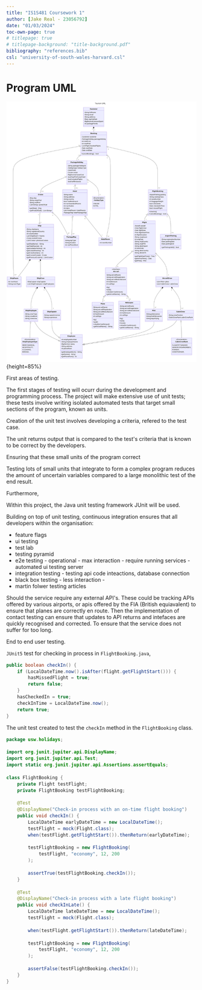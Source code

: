 ```yaml
---
title: "IS1S481 Coursework 1"
author: [Jake Real - 23056792]
date: "01/03/2024"
toc-own-page: true
# titlepage: true
# titlepage-background: "title-background.pdf"
bibliography: "references.bib"
csl: "university-of-south-wales-harvard.csl"
---
```


# Program UML

![UML Representation of Program](uml-build-output.png){height=85%}

First areas of testing.


The first stages of testing will ocurr during the development and programming process. The project
will make extensive use of unit tests; these tests involve writing isolated automated tests
that target small sections of the program, known as units.

Creation of the unit test involves developing a criteria, refered to the test case.

The unit returns output
that is compared to the test's criteria that is known to be correct by the developers.

Ensuring that these small units of the program correct

Testing lots of small units that integrate to form a complex program reduces the amount of uncertain 
variables compared to a large monolithic test of the end result.

Furthermore,

Within this project, the Java unit testing framework JUnit will be used.

Building on top of unit testing, continuous integration ensures that all developers within the
organisation:

- feature flags
- ui testing
- test lab
- testing pyramid
- e2e testing - operational - max interaction - require running services - automated ui testing server
- integration testing - testing api code inteactions, database connection 
- black box testing - less interaction - 
- martin folwer testing articles


Should the service require any external API's. These could be tracking APIs offered by various airports,
or apis offered by the FIA (British equiavalent) to ensure that planes are correctly en route.
Then the implementation of contact testing can ensure that updates to API returns and intefaces are
quickly recognised and corrected. To ensure that the service does not suffer for too long.

End to end user testing. 


`JUnit5` test for checking in process in `FlightBooking.java`,

```java
public boolean checkIn() {
    if (LocalDateTime.now().isAfter(flight.getFlightStart())) {
        hasMissedFlight = true;
        return false;
    }
    hasCheckedIn = true;
    checkInTime = LocalDateTime.now();
    return true;
}
```

The unit test created to test the `checkIn` method in the `FlightBooking` class.

```java
package usw.holidays;

import org.junit.jupiter.api.DisplayName;
import org.junit.jupiter.api.Test;
import static org.junit.jupiter.api.Assertions.assertEquals;

class FlightBooking {
    private Flight testFlight;
    private FlightBooking testFlightBooking;

    @Test
    @DisplayName("Check-in process with an on-time flight booking")
    public void checkIn() {
        LocalDateTime earlyDateTime = new LocalDateTime();
        testFlight = mock(Flight.class);
        when(testFlight.getFlightStart()).thenReturn(earlyDateTime);

        testFlightBooking = new FlightBooking(
            testFlight, "economy", 12, 200
        );

        assertTrue(testFlightBooking.checkIn());
    }

    @Test
    @DisplayName("Check-in process with a late flight booking")
    public void checkInLate() {
        LocalDateTime lateDateTime = new LocalDateTime();
        testFlight = mock(Flight.class);

        when(testFlight.getFlightStart()).thenReturn(lateDateTime);

        testFlightBooking = new FlightBooking(
            testFlight, "economy", 12, 200
        );

        assertFalse(testFlightBooking.checkIn());
    }
}
```

